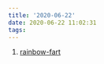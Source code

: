 ```yaml
---
title: '2020-06-22'
date: 2020-06-22 11:02:31
tags:
---
```


1. [rainbow-fart](https://github.com/topics/rainbow-fart)